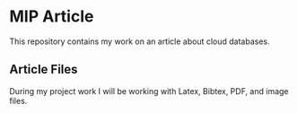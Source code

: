 # MIP Article
This repository contains my work on an article about cloud databases.

## Article Files
During my project work I will be working with Latex, Bibtex, PDF, and image files.
